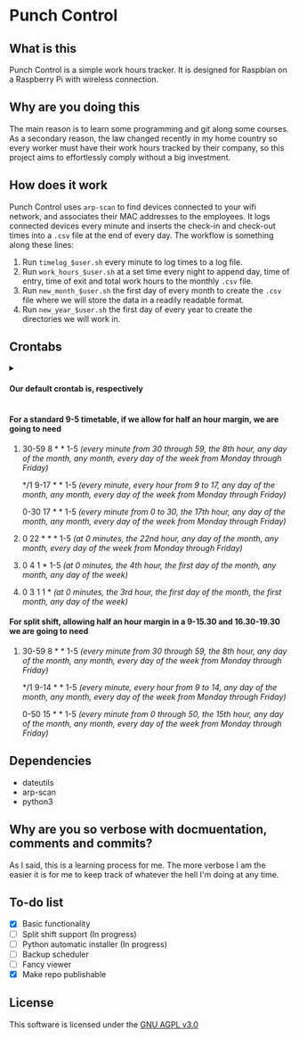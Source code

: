 # Punch Control

## What is this

Punch Control is a simple work hours tracker. It is designed for Raspbian on a Raspberry Pi with wireless connection.

## Why are you doing this

The main reason is to learn some programming and git along some courses. As a secondary reason, the law changed recently in my home country so every worker must have their work hours tracked by their company, so this project aims to effortlessly comply without a big investment.

## How does it work

Punch Control uses `arp-scan` to find devices connected to your wifi network, and associates their MAC addresses to the employees. It logs connected devices every minute and inserts the check-in and check-out times into a `.csv` file at the end of every day. The workflow is something along these lines:

1. Run `timelog_$user.sh` every minute to log times to a log file.
2. Run `work_hours_$user.sh` at a set time every night to append day, time of entry, time of exit and total work hours to the monthly `.csv` file.
3. Run `new_month_$user.sh` the first day of every month to create the `.csv` file where we will store the data in a readily readable format.
4. Run `new_year_$user.sh` the first day of every year to create the directories we will work in.

## Crontabs
<details><summary><h4> Our default crontab is, respectively</h4></summary>
<p>


1. \*/1 * * * * *(every minute, any hour, any day of the month, any month, any day of the week)*
2. 0 22 * * * *(at 0 minutes, the 22nd hour, any day of the month, any month, any day of the week)*
3. 0 4 1 * * *(at 0 minutes, the 4th hour, the first day of the month, any month, any day of the week)*
4. 0 3 1 1 * *(at 0 minutes, the 3rd hour, the first day of the month, the first month, any day of the week)*
</p>
</details>


#### For a standard 9-5 timetable, if we allow for half an hour margin, we are going to need

1. 30-59 8 * * 1-5 *(every minute from 30 through 59, the 8th hour, any day of the month, any month, every day of the week from Monday through Friday)*

	\*/1 9-17 * * 1-5 *(every minute, every hour from 9 to 17, any day of the month, any month, every day of the week from Monday through Friday)*

	0-30 17 * * 1-5 *(every minute from 0 to 30, the 17th hour, any day of the month, any month, every day of the week from Monday through Friday)*

2. 0 22 * * * 1-5 *(at 0 minutes, the 22nd hour, any day of the month, any month, every day of the week from Monday through Friday)*

3. 0 4 1 * 1-5 *(at 0 minutes, the 4th hour, the first day of the month, any month, any day of the week)*

4. 0 3 1 1 * *(at 0 minutes, the 3rd hour, the first day of the month, the first month, any day of the week)*
#### For split shift, allowing half an hour margin in a 9-15.30 and 16.30-19.30 we are going to need

1. 30-59 8 * * 1-5 *(every minute from 30 through 59, the 8th hour, any day of the month, any month, every day of the week from Monday through Friday)*

	\*/1 9-14 * * 1-5 *(every minute, every hour from 9 to 14, any day of the month, any month, every day of the week from Monday through Friday)*

	0-50 15 * * 1-5 *(every minute from 0 through 50, the 15th hour, any day of the month, any month, every day of the week from Monday through Friday)*
## Dependencies

* dateutils
* arp-scan
* python3
	
## Why are you so verbose with docmuentation, comments and commits?

As I said, this is a learning process for me. The more verbose I am the easier it is for me to keep track of whatever the hell I'm doing at any time.

## To-do list

- [x] Basic functionality
- [ ] Split shift support (In progress)
- [ ] Python automatic installer (In progress)
- [ ] Backup scheduler
- [ ] Fancy viewer
- [x] Make repo publishable 

## License

This software is licensed under the [GNU AGPL v3.0](LICENSE.md)
